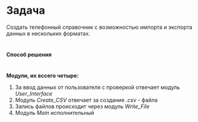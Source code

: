 **Задача**
=
Создать телефонный справочник с возможностью импорта и экспорта данных в нескольких форматах.
#



**Способ решения**
#
**Модули, их вссего четыре:**
1. За ввод данных от пользователя с проверкой отвечает модуль  *User_Interface*
2. Модуль *Create_CSV* отвечает за создание *.csv* - файла
3. Запись файлов происходит через модуль *Write_File*
4. Модуль *Main* исполнительный
